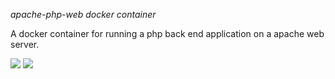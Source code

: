 *apache-php-web docker container*

A docker container for running a php back end application on a apache web server.

[![](https://images.microbadger.com/badges/image/evryfs/apache-php-web.svg)](https://microbadger.com/images/evryfs/apache-php-web "Get your own image badge on microbadger.com")
[![](https://images.microbadger.com/badges/version/evryfs/apache-php-web.svg)](https://microbadger.com/images/evryfs/apache-php-web "Get your own version badge on microbadger.com")
